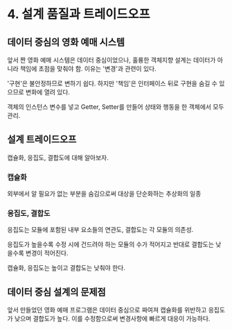 # 4. 설계 품질과 트레이드오프

## 데이터 중심의 영화 예매 시스템

앞서 짠 영화 예매 시스템은 데이터 중심이었으나, 훌륭한 객체지향 설계는 데이터가 아니라 책임에 초점을 맞춰야 함. 이유는 '변경'과 관련이 있다.

'구현'은 불안정하므로 변하기 쉽다. 하지만 '책임'은 인터페이스 뒤로 구현을 숨길 수 있으므로 변화에 열려 있다.

객체의 인스턴스 변수를 넣고 Getter, Setter를 만들어 상태와 행동을 한 객체에서 모두 관리.

## 설계 트레이드오프

캡슐화, 응집도, 결합도에 대해 알아보자.

### 캡슐화

외부에서 알 필요가 없는 부분을 숨김으로써 대상을 단순화하는 추상화의 일종

### 응집도, 결합도

응집도는 모듈에 포함된 내부 요소들의 연관도, 결합도는 각 모듈의 의존성.

응집도가 높을수록 수정 시에 건드려야 하는 모듈의 수가 적어지고 반대로 결합도는 낮을수록 변경이 적어진다.

캡슐화, 응집도는 높이고 결합도는 낮춰야 한다.

## 데이터 중심 설계의 문제점

앞서 만들었던 영화 예매 프로그램은 데이터 중심으로 짜여져 캡슐화를 위반하고 응집도가 낮으며 결합도가 높다. 이를 수정함으로써 변경사항에 빠르게 대응이 가능하다.